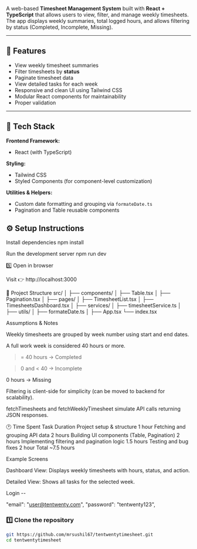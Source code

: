A web-based **Timesheet Management System** built with **React + TypeScript** that allows users to view, filter, and manage weekly timesheets.  
The app displays weekly summaries, total logged hours, and allows filtering by status (Completed, Incomplete, Missing).  

---

## 🚀 Features

- View weekly timesheet summaries
- Filter timesheets by **status**
- Paginate timesheet data
- View detailed tasks for each week
- Responsive and clean UI using Tailwind CSS
- Modular React components for maintainability
- Proper validation

---

## 🧩 Tech Stack

**Frontend Framework:**
- React (with TypeScript)

**Styling:**
- Tailwind CSS  
- Styled Components (for component-level customization)

**Utilities & Helpers:**
- Custom date formatting and grouping via `formateDate.ts`
- Pagination and Table reusable components


## ⚙️ Setup Instructions

Install dependencies
npm install

Run the development server
npm run dev

5️⃣ Open in browser

Visit 👉 http://localhost:3000

📁 Project Structure
src/
│
├── components/
│   ├── Table.tsx
│   ├── Pagination.tsx
│
├── pages/
│   ├── TimesheetList.tsx
│   ├── TimesheetsDashboard.tsx
│
├── services/
│   ├── timesheetService.ts
│
├── utils/
│   ├── formateDate.ts
│
├── App.tsx
└── index.tsx

Assumptions & Notes

Weekly timesheets are grouped by week number using start and end dates.

A full work week is considered 40 hours or more.

>= 40 hours → Completed

> 0 and < 40 → Incomplete

0 hours → Missing

Filtering is client-side for simplicity (can be moved to backend for scalability).

fetchTimesheets and fetchWeeklyTimesheet simulate API calls returning JSON responses.



🕐 Time Spent
Task	Duration
Project setup & structure	1 hour
Fetching and grouping API data	2 hours
Building UI components (Table, Pagination)	2 hours
Implementing filtering and pagination logic	1.5 hours
Testing and bug fixes	2 hour
Total	~7.5 hours

Example Screens

Dashboard View: Displays weekly timesheets with hours, status, and action.

Detailed View: Shows all tasks for the selected week.


Login -- 

"email": "user@tentwenty.com",
"password": "tentwenty123",

### 1️⃣ Clone the repository
```bash
git https://github.com/mrsushil67/tentwentytimesheet.git
cd tentwentytimesheet